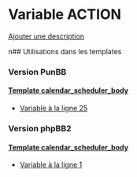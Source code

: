 # Variable ACTION
[Ajouter une description](https://fa-tvars.appspot.com/ACTION)

n## Utilisations dans les templates

### Version PunBB

#### [Template calendar_scheduler_body](punbb/calendar_scheduler_body.md)
* [Variable à la ligne 25](../punbb/calendar_scheduler_body.tpl#L25)

### Version phpBB2

#### [Template calendar_scheduler_body](subsilver/calendar_scheduler_body.md)
* [Variable à la ligne 1](../subsilver/calendar_scheduler_body.tpl#L1)
